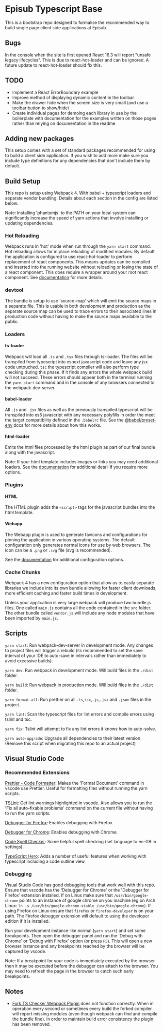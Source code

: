 # Episub Typescript Base

This is a bootstrap repo designed to formalise the recommended way to build single page client side applications at Episub.

## Bugs

In the console when the site is first opened React 16.3 will report "unsafe legacy lifecycles". This is due to react-hot-loader and can be ignored. A future update to react-hot-loader should fix this.

## TODO

* Implement a React ErrorBoundary example
* Improve method of displaying dynamic content in the toolbar
* Make the drawer hide when the screen size is very small (and use a toolbar button to show/hide)
* Create individual pages for demoing each library in use by the boilerplate with documentation for the examples written on those pages rather than relying on documentation in the readme

## Adding new packages

This setup comes with a set of standard packages recommended for using to build a client side application. If you wish to add more make sure you include type definitions for any dependencies that don't include them by default.

## Build Setup

This repo is setup using Webpack 4. With babel + typescript loaders and separate vendor bundling. Details about each section in the config are listed below.

Note: Installing 'phantomjs' to the PATH on your local system can significantly increase the speed of yarn actions that involve installing or updating dependencies.

### Hot Reloading

Webpack runs in 'hot' mode when run through the `yarn start` command. Hot reloading allows for in place reloading of modified modules. By default the application is configured to use react-hot-loader to perform replacement of react components. This means updates can be compiled and inserted into the running website without reloading or losing the state of a react component. This does require a wrapper around your root react component. See [documentation](https://github.com/gaearon/react-hot-loader) for more details.

### devtool

The bundle is setup to use 'source-map' which will emit the source maps in a separate file. This is usable in both development and production as the separate source map can be used to trace errors to their associated lines in production code without having to make the source maps available to the public.

### Loaders

#### ts-loader

Webpack will load all `.ts` and `.tsx` files through ts-loader. The files will be transpiled from typescript into esnext javascript code and leave any jsx code untouched. `tsc` the typescript compiler will also perform type checking during this phase. If it finds any errors the whole webpack build will not succeed. These errors should appear both in the terminal running the `yarn start` command and in the console of any browsers connected to the webpack-dev-server.

#### babel-loader

All `.js` and `.jsx` files as well as the previously transpiled typescript will be transpiled into es5 javascript with any necessary polyfills in order the meet the target compatibility defined in the `.babelrc` file. See the [@babel/preset-env](https://github.com/babel/babel/tree/master/packages/babel-preset-env) docs for more details about how this works.

#### html-loader

Emits the html files processed by the html plugin as part of our final bundle along with the javascript.

Note: If your html template includes images or links you may need additional loaders. See the [documentation](https://webpack.js.org/loaders/html-loader/) for additional detail if you require more options.

### Plugins

#### HTML

The HTML plugin adds the `<script>` tags for the javascript bundles into the html template.

#### Webapp

The Webapp plugin is used to generate favicons and configurations for pinning the application in various operating systems. The default configuration only generates normal icons for use by web browsers. The icon can be a `.png` or `.svg` file (svg is recommended).

See the [documentation](https://github.com/brunocodutra/webapp-webpack-plugin) for additional configuration options.

### Cache Chunks

Webpack 4 has a new configuration option that allow us to easily separate libraries we include into its own bundle allowing for faster client downloads, more efficient caching and faster build times in development.

Unless your application is very large webpack will produce two bundle.js files. One called `main.js` contains all the code contained in the `src` folder. The other bundle called `vendor.js` will include any node modules that have been imported by `main.js`.

## Scripts

`yarn start`: Run webpack-dev-server in development mode. Any changes to project files will trigger a rebuild (its recommended to set the save interval of your IDE to auto-save in intervals rather than immediately to avoid excessive builds).

`yarn dev`: Run webpack in development mode. Will build files in the `./dist` folder.

`yarn build`: Run webpack in production mode. Will build files in the `./dist` folder.

`yarn format-all`: Run prettier on all `.ts`,`tsx`,`.js`,`.jsx` and `.json` files in the project.

`yarn lint`: Scan the typescript files for lint errors and compile errors using tslint and tsc.

`yarn fix`: Tslint will attempt to fix any lint errors it knows how to auto-solve.

`yarn auto-upgrade`: Upgrade all dependencies to their latest version. (Remove this script when migrating this repo to an actual project)

## Visual Studio Code

### Recommended Extensions

[Prettier - Code Formatter](https://marketplace.visualstudio.com/items?itemName=esbenp.prettier-vscode): Makes the 'Format Document' command in vscode use Prettier. Useful for formatting files without running the yarn scripts.

[TSLint](https://marketplace.visualstudio.com/items?itemName=eg2.tslint): Get lint warnings highlighted in vscode. Also allows you to run the 'Fix all auto-fixable problems' command on the current file without having to run the yarn scripts.

[Debugger for Firefox](https://marketplace.visualstudio.com/items?itemName=hbenl.vscode-firefox-debug): Enables debugging with Firefox.

[Debugger for Chrome](https://marketplace.visualstudio.com/items?itemName=msjsdiag.debugger-for-chrome): Enables debugging with Chrome.

[Code Spell Checker](https://marketplace.visualstudio.com/items?itemName=streetsidesoftware.code-spell-checker): Some helpful spell checking (set language to en-GB in settings).

[TypeScript Hero](https://github.com/buehler/typescript-hero): Adds a number of useful features when working with typescript including a code outline view.

### Debugging

Visual Studio Code has good debugging tools that work well with this repo. Ensure that vscode has the 'Debugger for Chrome' or the 'Debugger for Firefox' extension installed. If on Linux make sure that `/usr/bin/google-chrome` points to an instance of google chrome on you machine (eg on Arch Linux: `ln -s /usr/bin/google-chrome-stable /usr/bin/google-chrome`). If using Firefox on Linux ensure that `firefox` or `firefox-developer` is on your path. The Firefox debugger extension will default to using the developer edition if it is installed.

Run your development instance like normal (`yarn start`) and set some breakpoints. Then open the debugger panel and run the 'Debug with Chrome' or 'Debug with Firefox' option (or press `F5`). This will open a new browser instance and any breakpoints reached by the browser will be captured by vscode.

Note: If a breakpoint for your code is immediately executed by the browser then it may be executed before the debugger can attach to the browser. You may need to refresh the page in the browser to catch such early breakpoints.

## Notes

* [Fork TS Checker Webpack Plugin](https://github.com/Realytics/fork-ts-checker-webpack-plugin) does not function correctly. When in operation every second or sometimes every build the forked compiler will report missing modules (even though webpack can find and compile the bundle fine). In order to maintain build error consistency the plugin has been removed.
